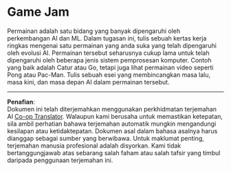 <!--
CO_OP_TRANSLATOR_METADATA:
{
  "original_hash": "702dc1df5d0285dbe4d04bee982d183e",
  "translation_date": "2025-08-29T11:54:18+00:00",
  "source_file": "lessons/1-Intro/assignment.md",
  "language_code": "ms"
}
-->
# Game Jam

Permainan adalah satu bidang yang banyak dipengaruhi oleh perkembangan AI dan ML. Dalam tugasan ini, tulis sebuah kertas kerja ringkas mengenai satu permainan yang anda suka yang telah dipengaruhi oleh evolusi AI. Permainan tersebut seharusnya cukup lama untuk telah dipengaruhi oleh beberapa jenis sistem pemprosesan komputer. Contoh yang baik adalah Catur atau Go, tetapi juga lihat permainan video seperti Pong atau Pac-Man. Tulis sebuah esei yang membincangkan masa lalu, masa kini, dan masa depan AI dalam permainan tersebut.

---

**Penafian**:  
Dokumen ini telah diterjemahkan menggunakan perkhidmatan terjemahan AI [Co-op Translator](https://github.com/Azure/co-op-translator). Walaupun kami berusaha untuk memastikan ketepatan, sila ambil perhatian bahawa terjemahan automatik mungkin mengandungi kesilapan atau ketidaktepatan. Dokumen asal dalam bahasa asalnya harus dianggap sebagai sumber yang berwibawa. Untuk maklumat penting, terjemahan manusia profesional adalah disyorkan. Kami tidak bertanggungjawab atas sebarang salah faham atau salah tafsir yang timbul daripada penggunaan terjemahan ini.